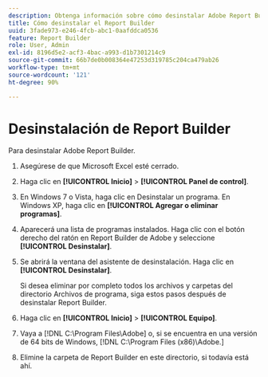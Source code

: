 ```yaml
---
description: Obtenga información sobre cómo desinstalar Adobe Report Builder.
title: Cómo desinstalar el Report Builder
uuid: 3fade973-e246-4fcb-abc1-0aafddca0536
feature: Report Builder
role: User, Admin
exl-id: 8196d5e2-acf3-4bac-a993-d1b7301214c9
source-git-commit: 66b7de0b008364e47253d319785c204ca479ab26
workflow-type: tm+mt
source-wordcount: '121'
ht-degree: 90%

---
```


# Desinstalación de Report Builder

Para desinstalar Adobe Report Builder.

1. Asegúrese de que Microsoft Excel esté cerrado.
1. Haga clic en **[!UICONTROL Inicio]** > **[!UICONTROL Panel de control]**.
1. En Windows 7 o Vista, haga clic en Desinstalar un programa. En Windows XP, haga clic en **[!UICONTROL Agregar o eliminar programas]**.
1. Aparecerá una lista de programas instalados. Haga clic con el botón derecho del ratón en Report Builder de Adobe y seleccione **[!UICONTROL Desinstalar]**.
1. Se abrirá la ventana del asistente de desinstalación. Haga clic en **[!UICONTROL Desinstalar]**.

   Si desea eliminar por completo todos los archivos y carpetas del directorio Archivos de programa, siga estos pasos después de desinstalar Report Builder.
1. Haga clic en **[!UICONTROL Inicio]** > **[!UICONTROL Equipo]**.
1. Vaya a [!DNL C:\Program Files\Adobe\] o, si se encuentra en una versión de 64 bits de Windows, [!DNL C:\Program Files (x86)\Adobe.]
1. Elimine la carpeta de Report Builder en este directorio, si todavía está ahí.
